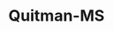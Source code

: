 ---
title: Quitman-MS
slug: quitman-ms
f_state:
- cms/state/mississippi.md
f_locations:
- cms/payday-loan/check-now-13916.md
- cms/payday-loan/check-now-13936.md
- cms/payday-loan/check-now-check-advance-13944.md
- cms/payday-loan/emergency-cash-inc-16784.md
- cms/payday-loan/moneytree-inc-22000.md
- cms/payday-loan/south-eastern-cash-advance-26549.md
- cms/payday-loan/zippy-cash-28983.md
- cms/payday-loan/zippy-cash-28986.md
updated-on: '2024-05-30T13:41:28.615Z'
created-on: '2024-05-30T13:41:28.615Z'
published-on: '2024-05-30T13:54:32.469Z'
f_city: Quitman
layout: '[city].html'
tags: city
---